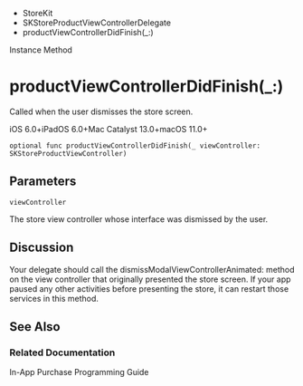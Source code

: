 

- StoreKit
- SKStoreProductViewControllerDelegate
-  productViewControllerDidFinish(\_:) 

Instance Method

# productViewControllerDidFinish(\_:)

Called when the user dismisses the store screen.

iOS 6.0+iPadOS 6.0+Mac Catalyst 13.0+macOS 11.0+

``` source
optional func productViewControllerDidFinish(_ viewController: SKStoreProductViewController)
```

## Parameters 

`viewController`  

The store view controller whose interface was dismissed by the user.

## Discussion

Your delegate should call the dismissModalViewControllerAnimated: method on the view controller that originally presented the store screen. If your app paused any other activities before presenting the store, it can restart those services in this method.

## See Also

### Related Documentation

In-App Purchase Programming Guide

